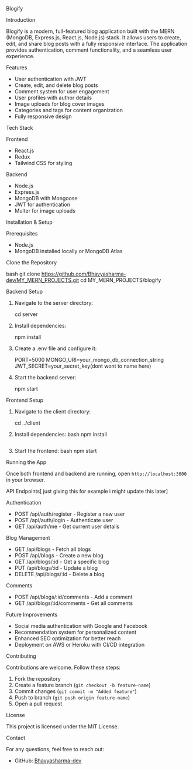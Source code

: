  Blogify

 Introduction

 Blogify is a modern, full-featured blog application built with the MERN (MongoDB, Express.js, React.js, Node.js) stack. It allows users to create, edit, and share blog posts with a fully responsive interface. The application provides authentication, comment functionality, and a seamless user experience.

 Features

- User authentication with JWT
- Create, edit, and delete blog posts
- Comment system for user engagement
- User profiles with author details
- Image uploads for blog cover images
- Categories and tags for content organization
- Fully responsive design

 Tech Stack

 Frontend

- React.js
- Redux 
- Tailwind CSS for styling


 Backend

- Node.js
- Express.js
- MongoDB with Mongoose
- JWT for authentication
- Multer for image uploads

 Installation & Setup

 Prerequisites

- Node.js 
- MongoDB installed locally or MongoDB Atlas

 Clone the Repository

bash
git clone https://github.com/Bhavyasharma-dev/MY_MERN_PROJECTS.git
cd MY_MERN_PROJECTS/blogify


 Backend Setup

1. Navigate to the server directory:
   
   cd server
   
2. Install dependencies:
   
   npm install
   
3. Create a .env file and configure it:

   PORT=5000
   MONGO_URI=your_mongo_db_connection_string
   JWT_SECRET=your_secret_key(dont wont to name here)
   
4. Start the backend server:
   
   npm start
   

 Frontend Setup

1. Navigate to the client directory:
   
   cd ../client
   
2. Install dependencies:
   bash
   npm install
   ```
3. Start the frontend:
   bash
   npm start
   

 Running the App

Once both frontend and backend are running, open `http://localhost:3000` in your browser.

API Endpoints[ just giving this for example i might update this later]

 Authentication

- POST /api/auth/register - Register a new user
- POST /api/auth/login - Authenticate user
- GET /api/auth/me - Get current user details

 Blog Management

- GET /api/blogs - Fetch all blogs
- POST /api/blogs - Create a new blog
- GET /api/blogs/:id - Get a specific blog
- PUT /api/blogs/:id - Update a blog
- DELETE /api/blogs/:id - Delete a blog

 Comments

- POST /api/blogs/:id/comments - Add a comment
- GET /api/blogs/:id/comments - Get all comments

 Future Improvements

- Social media authentication with Google and Facebook
- Recommendation system for personalized content
- Enhanced SEO optimization for better reach
- Deployment on AWS or Heroku with CI/CD integration

 Contributing

Contributions are welcome. Follow these steps:

1. Fork the repository
2. Create a feature branch (`git checkout -b feature-name`)
3. Commit changes (`git commit -m "Added feature"`)
4. Push to branch (`git push origin feature-name`)
5. Open a pull request

 License

This project is licensed under the MIT License.

 Contact

For any questions, feel free to reach out:

- GitHub: [Bhavyasharma-dev](https://github.com/Bhavyasharma-dev)

